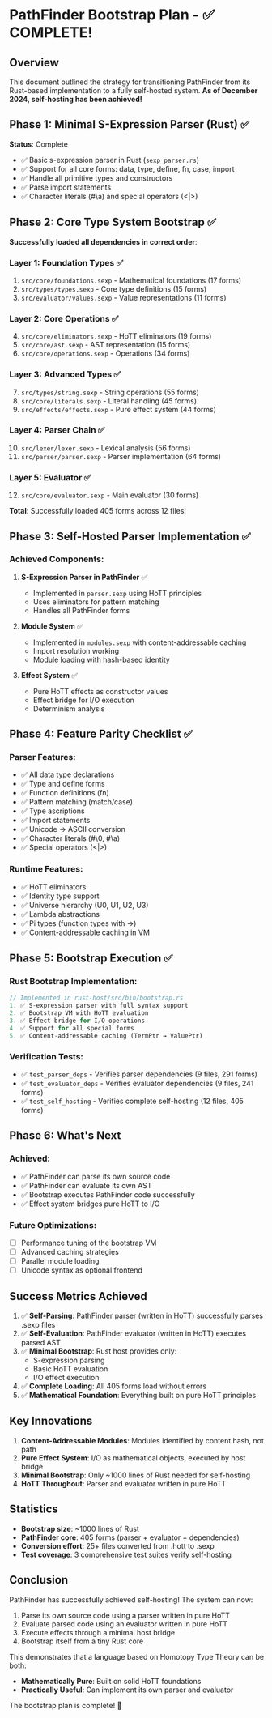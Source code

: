 # PathFinder Bootstrap Plan - ✅ COMPLETE!

## Overview
This document outlined the strategy for transitioning PathFinder from its Rust-based implementation to a fully self-hosted system. **As of December 2024, self-hosting has been achieved!**

## Phase 1: Minimal S-Expression Parser (Rust) ✅
**Status**: Complete
- ✅ Basic s-expression parser in Rust (`sexp_parser.rs`)
- ✅ Support for all core forms: data, type, define, fn, case, import
- ✅ Handle all primitive types and constructors
- ✅ Parse import statements
- ✅ Character literals (#\a) and special operators (<|>)

## Phase 2: Core Type System Bootstrap ✅
**Successfully loaded all dependencies in correct order**:

### Layer 1: Foundation Types ✅
1. `src/core/foundations.sexp` - Mathematical foundations (17 forms)
2. `src/types/types.sexp` - Core type definitions (15 forms)
3. `src/evaluator/values.sexp` - Value representations (11 forms)

### Layer 2: Core Operations ✅
4. `src/core/eliminators.sexp` - HoTT eliminators (19 forms)
5. `src/core/ast.sexp` - AST representation (15 forms)
6. `src/core/operations.sexp` - Operations (34 forms)

### Layer 3: Advanced Types ✅
7. `src/types/string.sexp` - String operations (55 forms)
8. `src/core/literals.sexp` - Literal handling (45 forms)
9. `src/effects/effects.sexp` - Pure effect system (44 forms)

### Layer 4: Parser Chain ✅
10. `src/lexer/lexer.sexp` - Lexical analysis (56 forms)
11. `src/parser/parser.sexp` - Parser implementation (64 forms)

### Layer 5: Evaluator ✅
12. `src/core/evaluator.sexp` - Main evaluator (30 forms)

**Total**: Successfully loaded 405 forms across 12 files!

## Phase 3: Self-Hosted Parser Implementation ✅

### Achieved Components:
1. **S-Expression Parser in PathFinder** ✅
   - Implemented in `parser.sexp` using HoTT principles
   - Uses eliminators for pattern matching
   - Handles all PathFinder forms

2. **Module System** ✅
   - Implemented in `modules.sexp` with content-addressable caching
   - Import resolution working
   - Module loading with hash-based identity

3. **Effect System** ✅
   - Pure HoTT effects as constructor values
   - Effect bridge for I/O execution
   - Determinism analysis

## Phase 4: Feature Parity Checklist ✅

### Parser Features:
- ✅ All data type declarations
- ✅ Type and define forms
- ✅ Function definitions (fn)
- ✅ Pattern matching (match/case)
- ✅ Type ascriptions
- ✅ Import statements
- ✅ Unicode → ASCII conversion
- ✅ Character literals (#\0, #\a)
- ✅ Special operators (<|>)

### Runtime Features:
- ✅ HoTT eliminators
- ✅ Identity type support
- ✅ Universe hierarchy (U0, U1, U2, U3)
- ✅ Lambda abstractions
- ✅ Pi types (function types with ->)
- ✅ Content-addressable caching in VM

## Phase 5: Bootstrap Execution ✅

### Rust Bootstrap Implementation:
```rust
// Implemented in rust-host/src/bin/bootstrap.rs
1. ✅ S-expression parser with full syntax support
2. ✅ Bootstrap VM with HoTT evaluation
3. ✅ Effect bridge for I/O operations
4. ✅ Support for all special forms
5. ✅ Content-addressable caching (TermPtr → ValuePtr)
```

### Verification Tests:
- ✅ `test_parser_deps` - Verifies parser dependencies (9 files, 291 forms)
- ✅ `test_evaluator_deps` - Verifies evaluator dependencies (9 files, 241 forms)
- ✅ `test_self_hosting` - Verifies complete self-hosting (12 files, 405 forms)

## Phase 6: What's Next

### Achieved:
- ✅ PathFinder can parse its own source code
- ✅ PathFinder can evaluate its own AST
- ✅ Bootstrap executes PathFinder code successfully
- ✅ Effect system bridges pure HoTT to I/O

### Future Optimizations:
- [ ] Performance tuning of the bootstrap VM
- [ ] Advanced caching strategies
- [ ] Parallel module loading
- [ ] Unicode syntax as optional frontend

## Success Metrics Achieved

1. ✅ **Self-Parsing**: PathFinder parser (written in HoTT) successfully parses .sexp files
2. ✅ **Self-Evaluation**: PathFinder evaluator (written in HoTT) executes parsed AST
3. ✅ **Minimal Bootstrap**: Rust host provides only:
   - S-expression parsing
   - Basic HoTT evaluation
   - I/O effect execution
4. ✅ **Complete Loading**: All 405 forms load without errors
5. ✅ **Mathematical Foundation**: Everything built on pure HoTT principles

## Key Innovations

1. **Content-Addressable Modules**: Modules identified by content hash, not path
2. **Pure Effect System**: I/O as mathematical objects, executed by host bridge
3. **Minimal Bootstrap**: Only ~1000 lines of Rust needed for self-hosting
4. **HoTT Throughout**: Parser and evaluator written in pure HoTT

## Statistics

- **Bootstrap size**: ~1000 lines of Rust
- **PathFinder core**: 405 forms (parser + evaluator + dependencies)
- **Conversion effort**: 25+ files converted from .hott to .sexp
- **Test coverage**: 3 comprehensive test suites verify self-hosting

## Conclusion

PathFinder has successfully achieved self-hosting! The system can now:
1. Parse its own source code using a parser written in pure HoTT
2. Evaluate parsed code using an evaluator written in pure HoTT
3. Execute effects through a minimal host bridge
4. Bootstrap itself from a tiny Rust core

This demonstrates that a language based on Homotopy Type Theory can be both:
- **Mathematically Pure**: Built on solid HoTT foundations
- **Practically Useful**: Can implement its own parser and evaluator

The bootstrap plan is complete! 🎉